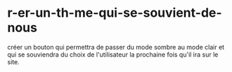 # r-er-un-th-me-qui-se-souvient-de-nous
 créer un bouton qui permettra de passer du mode sombre au mode clair et qui se souviendra du choix de l'utilisateur la prochaine fois qu'il ira sur le site.

